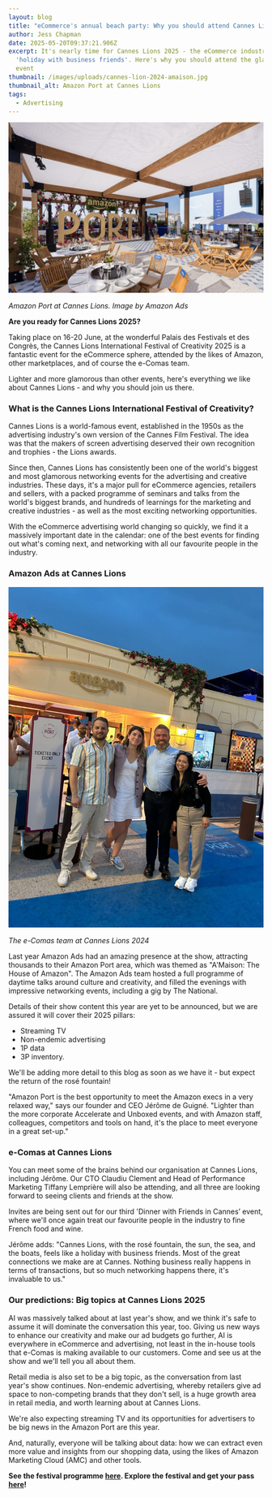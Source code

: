 ```yaml
---
layout: blog
title: "eCommerce's annual beach party: Why you should attend Cannes Lions"
author: Jess Chapman
date: 2025-05-20T09:37:21.906Z
excerpt: It's nearly time for Cannes Lions 2025 - the eCommerce industry's
  'holiday with business friends'. Here's why you should attend the glamorous
  event
thumbnail: /images/uploads/cannes-lion-2024-amaison.jpg
thumbnail_alt: Amazon Port at Cannes Lions
tags:
  - Advertising
---
```

<!--StartFragment-->

![Amazon Port at Cannes Lions](/images/uploads/cannes-lion-2024-amaison.jpg "Amazon Port at Cannes Lions")

*Amazon Port at Cannes Lions. Image by Amazon Ads*

**Are you ready for Cannes Lions 2025?** 

Taking place on 16-20 June, at the wonderful Palais des Festivals et des Congrès, the Cannes Lions International Festival of Creativity 2025 is a fantastic event for the eCommerce sphere, attended by the likes of Amazon, other marketplaces, and of course the e-Comas team. 

Lighter and more glamorous than other events, here's everything we like about Cannes Lions - and why you should join us there. 

### What is the Cannes Lions International Festival of Creativity? 

Cannes Lions is a world-famous event, established in the 1950s as the advertising industry's own version of the Cannes Film Festival. The idea was that the makers of screen advertising deserved their own recognition and trophies - the Lions awards. 

Since then, Cannes Lions has consistently been one of the world's biggest and most glamorous networking events for the advertising and creative industries. These days, it's a major pull for eCommerce agencies, retailers and sellers, with a packed programme of seminars and talks from the world's biggest brands, and hundreds of learnings for the marketing and creative industries - as well as the most exciting networking opportunities.

With the eCommerce advertising world changing so quickly, we find it a massively important date in the calendar: one of the best events for finding out what's coming next, and networking with all our favourite people in the industry. 

### Amazon Ads at Cannes Lions

![e-Comas at Cannes Lions](/images/uploads/1719259701111.jpg "e-Comas at Cannes Lions")

*T﻿he e-Comas team at Cannes Lions 2024*

Last year Amazon Ads had an amazing presence at the show, attracting thousands to their Amazon Port area, which was themed as "A'Maison: The House of Amazon". The Amazon Ads team hosted a full programme of daytime talks around culture and creativity, and filled the evenings with impressive networking events, including a gig by The National.

Details of their show content this year are yet to be announced, but we are assured it will cover their 2025 pillars:

* Streaming TV
* Non-endemic advertising
* 1P data
* 3P inventory.

We'll be adding more detail to this blog as soon as we have it - but expect the return of the rosé fountain! 

"Amazon Port is the best opportunity to meet the Amazon execs in a very relaxed way," says our founder and CEO Jérôme de Guigné. "Lighter than the more corporate Accelerate and Unboxed events, and with Amazon staff, colleagues, competitors and tools on hand, it's the place to meet everyone in a great set-up."

### e-Comas at Cannes Lions

You can meet some of the brains behind our organisation at Cannes Lions, including Jérôme. Our CTO Claudiu Clement and Head of Performance Marketing Tiffany Lemprière will also be attending, and all three are looking forward to seeing clients and friends at the show.

Invites are being sent out for our third 'Dinner with Friends in Cannes’ event, where we'll once again treat our favourite people in the industry to fine French food and wine.

Jérôme adds: "Cannes Lions, with the rosé fountain, the sun, the sea, and the boats, feels like a holiday with business friends. Most of the great connections we make are at Cannes. Nothing business really happens in terms of transactions, but so much networking happens there, it's invaluable to us."

### Our predictions: Big topics at Cannes Lions 2025

AI was massively talked about at last year's show, and we think it's safe to assume it will dominate the conversation this year, too. Giving us new ways to enhance our creativity and make our ad budgets go further, AI is everywhere in eCommerce and advertising, not least in the in-house tools that e-Comas is making available to our customers. Come and see us at the show and we'll tell you all about them. 

Retail media is also set to be a big topic, as the conversation from last year's show continues. Non-endemic advertising, whereby retailers give ad space to non-competing brands that they don't sell, is a huge growth area in retail media, and worth learning about at Cannes Lions.

We're also expecting streaming TV and its opportunities for advertisers to be big news in the Amazon Port are this year.  

And, naturally, everyone will be talking about data: how we can extract even more value and insights from our shopping data, using the likes of Amazon Marketing Cloud (AMC) and other tools.

**See the festival programme [here](https://www.canneslions.com/festival/programme#/agenda). Explore the festival and get your pass [here](https://www.canneslions.com/festival)!**  

<!--EndFragment-->